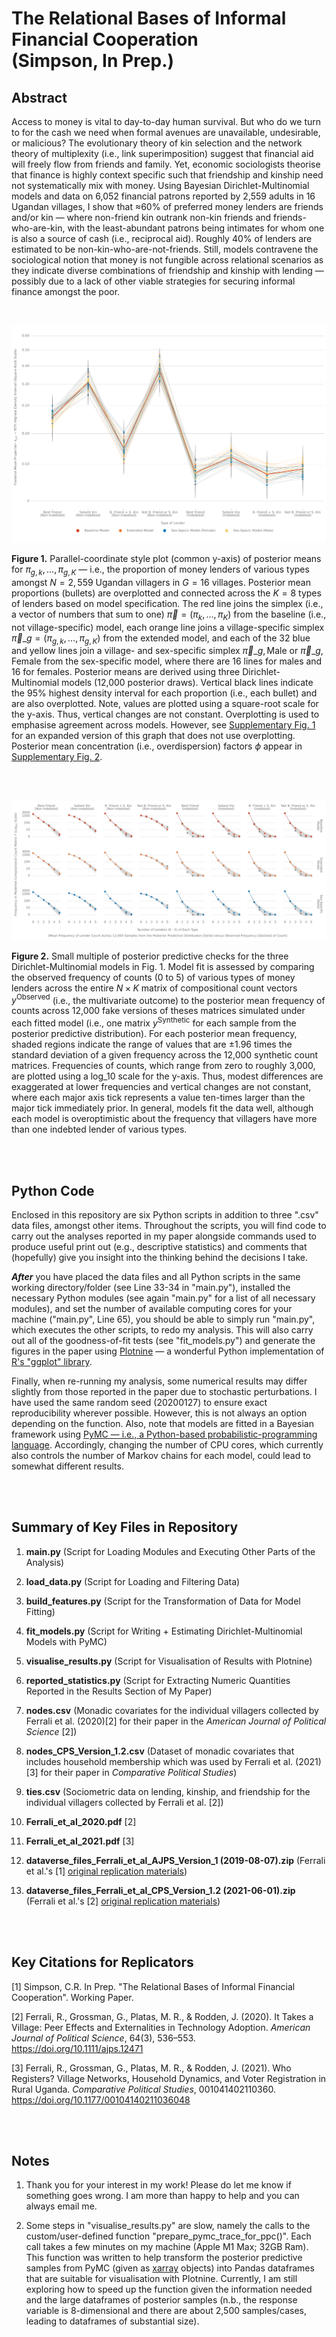 # The Relational Bases of Informal Financial Cooperation <br> (Simpson, In Prep.)


## Abstract
Access to money is vital to day-to-day human survival. But who do we turn to for the cash we need when formal avenues are unavailable, undesirable, or malicious? The evolutionary theory of kin selection and the network theory of multiplexity (i.e., link superimposition) suggest that financial aid will freely flow from friends and family. Yet, economic sociologists theorise that finance is highly context specific such that friendship and kinship need not systematically mix with money. Using Bayesian Dirichlet-Multinomial models and data on 6,052 financial patrons reported by 2,559 adults in 16 Ugandan villages, I show that ≈60% of preferred money lenders are friends and/or kin — where non-friend kin outrank non-kin friends and friends-who-are-kin, with the least-abundant patrons being intimates for whom one is also a source of cash (i.e., reciprocal aid). Roughly 40% of lenders are estimated to be non-kin-who-are-not-friends. Still, models contravene the sociological notion that money is not fungible across relational scenarios as they indicate diverse combinations of friendship and kinship with lending — possibly due to a lack of other viable strategies for securing informal finance amongst the poor. 

<br>

![](https://github.com/cohensimpson/money/blob/main/F1_Proportions_Lender_Types_Parallel_Coordinates.svg) 

**Figure 1.** Parallel-coordinate style plot (common y-axis) of posterior means for $\pi_{g,k}, \ldots, \pi_{g,K}$ — i.e., the proportion of money lenders of various types amongst $N = 2,559$ Ugandan villagers in $G = 16$ villages. Posterior mean proportions (bullets) are overplotted and connected across the $K = 8$ types of lenders based on model specification. The red line joins the simplex (i.e., a vector of numbers that sum to one) $\vec{\pi} = \left(\pi_{k}, \ldots, \pi_{K}\right)$ from the baseline (i.e., not village-specific) model, each orange line joins a village-specific simplex $\vec{\pi}\_{g} = \left(\pi_{g, k}, \ldots, \pi_{g, K}\right)$ from the extended model, and each of the 32 blue and yellow lines join a village- and sex-specific simplex $\vec{\pi}\_{g, \text{Male}}$ or $\vec{\pi}\_{g, \text{Female}}$ from the sex-specific model, where there are 16 lines for males and 16 for females. Posterior means are derived using three Dirichlet-Multinomial models (12,000 posterior draws). Vertical black lines indicate the 95% highest density interval for each proportion (i.e., each bullet) and are also overplotted. Note, values are plotted using a square-root scale for the y-axis. Thus, vertical changes are not constant. Overplotting is used to emphasise agreement across models. However, see [Supplementary Fig. 1](https://github.com/cohensimpson/money/blob/main/SF1_Proportions_Lender_Types_Wide.svg) for an expanded version of this graph that does not use overplotting. Posterior mean concentration (i.e., overdispersion) factors $\phi$ appear in [Supplementary Fig. 2](https://github.com/cohensimpson/money/blob/main/SF2_Concentration_Factors_Wide.svg).

<br>
<br> 

![](https://github.com/cohensimpson/money/blob/main/F2_Posterior_Predictive_Checks_Count_Frequencies.svg) 

**Figure 2.** Small multiple of posterior predictive checks for the three Dirichlet-Multinomial models in Fig. 1. Model fit is assessed by comparing the observed frequency of counts (0 to 5) of various types of money lenders across the entire $N \times K$  matrix of compositional count vectors $y^{\text{Observed}}$ (i.e., the multivariate outcome) to the posterior mean frequency of counts across 12,000 fake versions of theses matrices simulated under each fitted model (i.e., one matrix $y^{\text{Synthetic}}$ for each sample from the posterior predictive distribution). For each posterior mean frequency, shaded regions indicate the range of values that are $\pm 1.96$ times the standard deviation of a given frequency across the 12,000 synthetic count matrices. Frequencies of counts, which range from zero to roughly 3,000, are plotted using a $\text{log}\_{10}$ scale for the y-axis. Thus, modest differences are exaggerated at lower frequencies and vertical changes are not constant, where each major axis tick represents a value ten-times larger than the major tick immediately prior. In general, models fit the data well, although each model is overoptimistic about the frequency that villagers have more than one indebted lender of various types.

<br>
<br> 


## Python Code
Enclosed in this repository are six Python scripts in addition to three ".csv" data files, amongst other items. Throughout the scripts, you will find code to carry out the analyses reported in my paper alongside commands used to produce useful print out (e.g., descriptive statistics) and comments that (hopefully) give you insight into the thinking behind the decisions I take.

**_After_** you have placed the data files and all Python scripts in the same working directory/folder (see Line 33-34 in "main.py"), installed the necessary Python modules (see again "main.py" for a list of all necessary modules), and set the number of available computing cores for your machine ("main.py", Line 65), you should be able to simply run "main.py", which executes the other scripts, to redo my analysis. This will also carry out all of the goodness-of-fit tests (see "fit_models.py") and generate the figures in the paper using [Plotnine](https://plotnine.readthedocs.io/en/stable/) — a wonderful Python implementation of [R's "ggplot" library](https://ggplot2.tidyverse.org).

Finally, when re-running my analysis, some numerical results may differ slightly from those reported in the paper due to stochastic perturbations. I have used the same random seed (20200127) to ensure exact reproducibility wherever possible. However, this is not always an option depending on the function. Also, note that models are fitted in a Bayesian framework using [PyMC — i.e., a Python-based probabilistic-programming language](https://www.pymc.io/welcome.html). Accordingly, changing the number of CPU cores, which currently also controls the number of Markov chains for each model, could lead to somewhat different results.  

<br>
<br> 


## Summary of Key Files in Repository
 1) **main.py** (Script for Loading Modules and Executing Other Parts of the Analysis)
 
 2) **load_data.py** (Script for Loading and Filtering Data)
 
 3) **build_features.py** (Script for the Transformation of Data for Model Fitting)
 
 4) **fit_models.py** (Script for Writing + Estimating Dirichlet-Multinomial Models with PyMC)
 
 5) **visualise_results.py** (Script for Visualisation of Results with Plotnine)
 
 6) **reported_statistics.py** (Script for Extracting Numeric Quantities Reported in the Results Section of My Paper)
 
 7) **nodes.csv** (Monadic covariates for the individual villagers collected by Ferrali et al. (2020)[2] for their paper in the _American Journal of Political Science_ [2]) 

 8) **nodes_CPS_Version_1.2.csv** (Dataset of monadic covariates that includes household membership which was used by Ferrali et al. (2021)[3] for their paper in _Comparative Political Studies_) 

 9) **ties.csv** (Sociometric data on lending, kinship, and friendship for the individual villagers collected by Ferrali et al. [2]) 

 10) **Ferrali_et_al_2020.pdf** [2] 
 
 11) **Ferrali_et_al_2021.pdf** [3]
 
 12) **dataverse_files_Ferrali_et_al_AJPS_Version_1 (2019-08-07).zip** (Ferrali et al.'s [1] [original replication materials](https://doi.org/10.7910/DVN/NOYBCQ))
 
 13) **dataverse_files_Ferrali_et_al_CPS_Version_1.2 (2021-06-01).zip** (Ferrali et al.'s [2] [original replication materials](https://doi.org/10.7910/DVN/YEFRPC))

<br>
<br> 


## Key Citations for Replicators
[1] Simpson, C.R. In Prep. "The Relational Bases of Informal Financial Cooperation". Working Paper.

[2] Ferrali, R., Grossman, G., Platas, M. R., & Rodden, J. (2020). It Takes a Village: Peer Effects and Externalities in Technology Adoption. _American Journal of Political Science_, 64(3), 536–553. https://doi.org/10.1111/ajps.12471

[3] Ferrali, R., Grossman, G., Platas, M. R., & Rodden, J. (2021). Who Registers? Village Networks, Household Dynamics, and Voter Registration in Rural Uganda. _Comparative Political Studies_, 001041402110360. https://doi.org/10.1177/00104140211036048

<br>
<br> 


## Notes
1) Thank you for your interest in my work! Please do let me know if something goes wrong. I am more than happy to help and you can always email me.

2) Some steps in "visualise_results.py" are slow, namely the calls to the custom/user-defined function "prepare_pymc_trace_for_ppc()". Each call takes a few minutes on my machine (Apple M1 Max; 32GB Ram). This function was written to help transform the posterior predictive samples from PyMC (given as [xarray](https://docs.xarray.dev/en/stable/index.html) objects) into Pandas dataframes that are suitable for visualisation with Plotnine. Currently, I am still exploring how to speed up the function given the information needed and the large dataframes of posterior samples (n.b., the response variable is 8-dimensional and there are about 2,500 samples/cases, leading to dataframes of substantial size).

